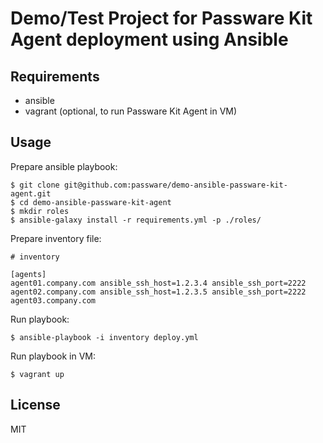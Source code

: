 Demo/Test Project for Passware Kit Agent deployment using Ansible
=================================================================

Requirements
------------

* ansible
* vagrant (optional, to run Passware Kit Agent in VM)


Usage
-----

Prepare ansible playbook:

```shell
$ git clone git@github.com:passware/demo-ansible-passware-kit-agent.git
$ cd demo-ansible-passware-kit-agent
$ mkdir roles
$ ansible-galaxy install -r requirements.yml -p ./roles/

```

Prepare inventory file:

```
# inventory

[agents]
agent01.company.com ansible_ssh_host=1.2.3.4 ansible_ssh_port=2222
agent02.company.com ansible_ssh_host=1.2.3.5 ansible_ssh_port=2222
agent03.company.com

```

Run playbook:

```shell
$ ansible-playbook -i inventory deploy.yml

```

Run playbook in VM:

```shell
$ vagrant up

```

License
-------

MIT
